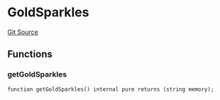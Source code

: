 # GoldSparkles
[Git Source](https://github.com/digiv3rse/protocol-contracts/blob/0d518167a484d4368bad0990424be098fe779fa4/contracts/libraries/svgs/Profile/Helpers.sol)


## Functions
### getGoldSparkles


```solidity
function getGoldSparkles() internal pure returns (string memory);
```

